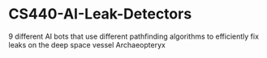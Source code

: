# CS440-AI-Leak-Detectors
9 different AI bots that use different pathfinding algorithms to efficiently fix leaks on the deep space vessel Archaeopteryx 
